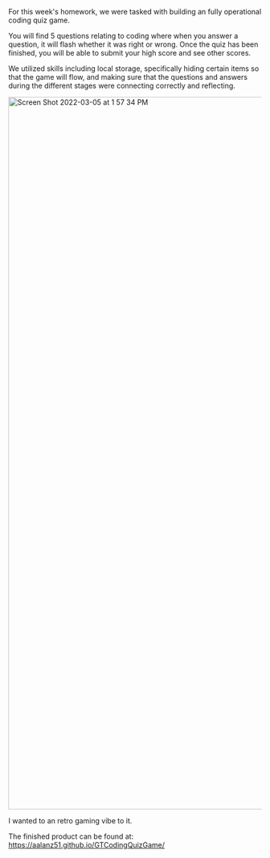 For this week's homework, we were tasked with building an fully operational coding quiz game.

You will find 5 questions relating to coding where when you answer a question, it will flash whether it was right or wrong. 
Once the quiz has been finished, you will be able to submit your high score and see other scores.

We utilized skills including local storage, specifically hiding certain items so that the game will flow, and making sure that the questions and answers during the different stages were connecting correctly and reflecting.

<img width="1415" alt="Screen Shot 2022-03-05 at 1 57 34 PM" src="https://user-images.githubusercontent.com/92745804/156896676-08b6f9c5-3127-46c0-a950-92fd58f2eea8.png">

I wanted to an retro gaming vibe to it.

The finished product can be found at: https://aalanz51.github.io/GTCodingQuizGame/
